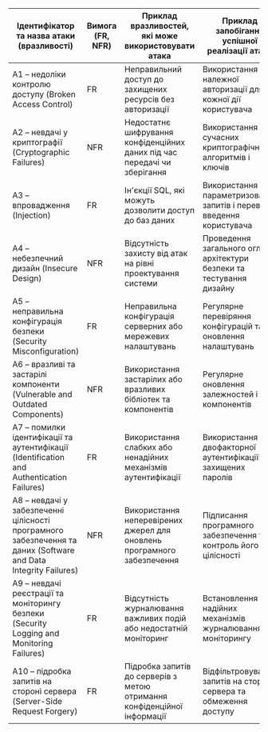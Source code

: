 | Ідентифікатор та назва атаки (вразливості)                             | Вимога (FR, NFR) | Приклад вразливостей, які може використовувати атака                        | Приклад запобігання успішної реалізації атаки                             |
|--------------------------------------------------------------------------|------------------|------------------------------------------------------------------------------|-------------------------------------------------------------------------|
| A1 – недоліки контролю доступу (Broken Access Control)                   | FR               | Неправильний доступ до захищених ресурсів без авторизації                     | Використання належної авторизації для кожної дії користувача              |
| A2 – невдачі у криптографії (Cryptographic Failures)                     | NFR              | Недостатнє шифрування конфіденційних даних під час передачі чи зберігання     | Використання сучасних криптографічних алгоритмів і ключів                |
| A3 – впровадження (Injection)                                            | FR               | Ін'єкції SQL, які можуть дозволити доступ до баз даних                        | Використання параметризованих запитів і перевірки введення користувача   |
| A4 – небезпечний дизайн (Insecure Design)                                | NFR              | Відсутність захисту від атак на рівні проектування системи                    | Проведення загального огляду архітектури безпеки та тестування дизайну    |
| A5 – неправильна конфігурація безпеки (Security Misconfiguration)       | FR               | Неправильна конфігурація серверних або мережевих налаштувань                  | Регулярне перевіряння конфігурацій та оновлення налаштувань               |
| A6 – вразливі та застарілі компоненти (Vulnerable and Outdated Components)| NFR              | Використання застарілих або вразливих бібліотек та компонентів                | Регулярне оновлення залежностей і компонентів                             |
| A7 – помилки ідентифікації та аутентифікації (Identification and Authentication Failures) | FR               | Використання слабких або ненадійних механізмів аутентифікації                 | Використання двофакторної аутентифікації та захищених паролів             |
| A8 – невдачі у забезпеченні цілісності програмного забезпечення та даних (Software and Data Integrity Failures) | NFR              | Використання неперевірених джерел для оновлень програмного забезпечення       | Підписання програмного забезпечення та контроль його цілісності           |
| A9 – невдачі реєстрації та моніторингу безпеки (Security Logging and Monitoring Failures) | FR               | Відсутність журналювання важливих подій або недостатній моніторинг            | Встановлення надійних механізмів журналювання та моніторингу              |
| A10 – підробка запитів на стороні сервера (Server-Side Request Forgery) | FR               | Підробка запитів до серверів з метою отримання конфіденційної інформації      | Відфільтровування запитів на стороні сервера та обмеження доступу         |
